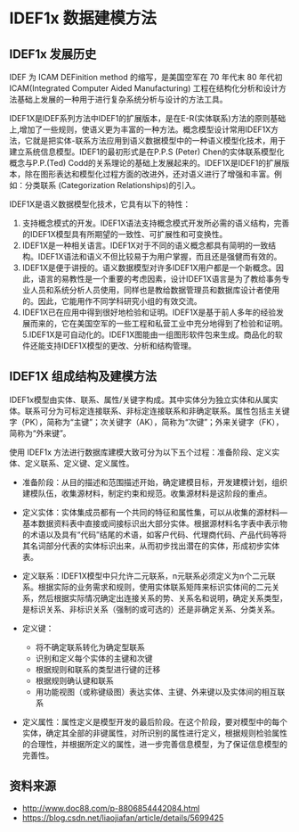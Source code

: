 # IDEF1x 数据建模方法

## IDEF1x 发展历史
IDEF 为 ICAM DEFinition method 的缩写，是美国空军在 70 年代末 80 年代初 ICAM(Integrated Computer Aided Manufacturing) 工程在结构化分析和设计方法基础上发展的一种用于进行复杂系统分析与设计的方法工具。

IDEF1X是IDEF系列方法中IDEF1的扩展版本，是在E-R(实体联系)方法的原则基础上,增加了一些规则，使语义更为丰富的一种方法。概念模型设计常用IDEF1X方法，它就是把实体-联系方法应用到语义数据模型中的一种语义模型化技术，用于建立系统信息模型。IDEF1的最初形式是在P.P.S (Peter) Chen的实体联系模型化概念与P.P.(Ted) Codd的关系理论的基础上发展起来的。IDEF1X是IDEF1的扩展版本，除在图形表达和模型化过程方面的改进外，还对语义进行了增强和丰富。例如：分类联系 (Categorization Relationships)的引入。

IDEF1X是语义数据模型化技术，它具有以下的特性：
1. 支持概念模式的开发。IDEF1X语法支持概念模式开发所必需的语义结构，完善的IDEF1X模型具有所期望的一致性、可扩展性和可变换性。
2. IDEF1X是一种相关语言。IDEF1X对于不同的语义概念都具有简明的一致结构。IDEF1X语法和语义不但比较易于为用户掌握，而且还是强健而有效的。
3. IDEF1X是便于讲授的。语义数据模型对许多IDEF1X用户都是一个新概念。因此，语言的易教性是一个重要的考虑因素，设计IDEF1X语言是为了教给事务专业人员和系统分析人员使用，同样也是教给数据管理员和数据库设计者使用的。因此，它能用作不同学科研究小组的有效交流。
4. IDEF1X已在应用中得到很好地检验和证明。IDEF1X是基于前人多年的经验发展而来的，它在美国空军的一些工程和私营工业中充分地得到了检验和证明。
5.IDEF1X是可自动化的。IDEF1X图能由一组图形软件包来生成。商品化的软件还能支持IDEF1X模型的更改、分析和结构管理。

## IDEF1X 组成结构及建模方法

IDEF1x模型由实体、联系、属性/关键字构成。其中实体分为独立实体和从属实体。联系可分为可标定连接联系、非标定连接联系和非确定联系。属性包括主关键字（PK），简称为“主键”；次关键字（AK），简称为“次键”；外来关键字（FK），简称为“外来键”。

使用 IDEF1x 方法进行数据库建模大致可分为以下五个过程：准备阶段、定义实体、定义联系、定义键、定义属性。

- 准备阶段：从目的描述和范围描述开始，确定建模目标，开发建模计划，组织建模队伍，收集源材料，制定约束和规范。收集源材料是这阶段的重点。

- 定义实体：实体集成员都有一个共同的特征和属性集，可以从收集的源材料—基本数据资料表中直接或间接标识出大部分实体。根据源材料名字表中表示物的术语以及具有“代码”结尾的术语，如客户代码、代理商代码、产品代码等将其名词部分代表的实体标识出来，从而初步找出潜在的实体，形成初步实体表。

- 定义联系：IDEF1X模型中只允许二元联系，n元联系必须定义为n个二元联系。根据实际的业务需求和规则，使用实体联系矩阵来标识实体间的二元关系，然后根据实际情况确定出连接关系的势、关系名和说明，确定关系类型，是标识关系、非标识关系（强制的或可选的）还是非确定关系、分类关系。

- 定义键：
  - 将不确定联系转化为确定型联系
  - 识别和定义每个实体的主键和次键
  - 根据规则和联系的类型进行键的迁移
  - 根据规则确认键和联系
  - 用功能视图（或称键级图）表达实体、主键、外来键以及实体间的相互联系

- 定义属性：属性定义是模型开发的最后阶段。在这个阶段，要对模型中的每个实体，确定其全部的非键属性，对所识别的属性进行定义，根据规则检验属性的合理性，并根据所定义的属性，进一步完善信息模型，为了保证信息模型的完善性。

## 资料来源
- http://www.doc88.com/p-8806854442084.html
- https://blog.csdn.net/liaojiafan/article/details/5699425
